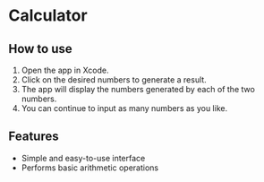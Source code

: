 # Calculator

## How to use

1. Open the app in Xcode.
2. Click on the desired numbers to generate a result.
3. The app will display the numbers generated by each of the two numbers.
4. You can continue to input as many numbers as you like. 

## Features

- Simple and easy-to-use interface
- Performs basic arithmetic operations
